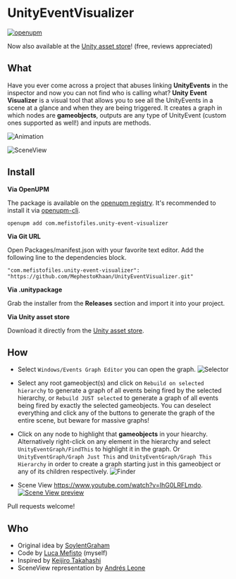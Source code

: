 # UnityEventVisualizer

[![openupm](https://img.shields.io/npm/v/com.mefistofiles.unity-event-visualizer?label=openupm&registry_uri=https://package.openupm.com)](https://openupm.com/packages/com.mefistofiles.unity-event-visualizer/)

Now also available at the [Unity asset store](https://assetstore.unity.com/packages/tools/utilities/event-visualizer-163380)! (free, reviews appreciated)

<h2>What</h2>
Have you ever come across a project that abuses linking <b>UnityEvents</b> in the inspector and now you can not find who is calling what?
<b>Unity Event Visualizer</b> is a visual tool that allows you to see all the UnityEvents in a scene at a glance and when they are being triggered. It creates a graph in which nodes are <b>gameobjects</b>, outputs are any type of UnityEvent (custom ones supported as well!) and inputs are methods.

![Animation](https://media.giphy.com/media/cA3VUiWT0FIlKebCRS/giphy.gif)

![SceneView](https://media.giphy.com/media/AFvTp2k8L5R1pKXJZA/giphy.gif)

<h2>Install</h2>

**Via OpenUPM**

The package is available on the [openupm registry](https://openupm.com). It's recommended to install it via [openupm-cli](https://github.com/openupm/openupm-cli).

```
openupm add com.mefistofiles.unity-event-visualizer
```

**Via Git URL**

Open Packages/manifest.json with your favorite text editor. Add the following line to the dependencies block.

```
"com.mefistofiles.unity-event-visualizer": "https://github.com/MephestoKhaan/UnityEventVisualizer.git"
```

**Via .unitypackage**

Grab the installer from the <b>Releases</b> section and import it into your project.

**Via Unity asset store**

Download it directly from the [Unity asset store](https://assetstore.unity.com/packages/tools/utilities/event-visualizer-163380).


<h2>How</h2>

- Select ```Windows/Events Graph Editor``` you can open the graph.
![Selector](https://media.giphy.com/media/l1J9LcPkjgvxoUsBW/giphy.gif)
- Select any root gameobject(s) and click on ```Rebuild on selected hierarchy``` to generate a graph
of all events being fired by the selected hierarchy, or  ```Rebuild JUST selected``` to generate a
graph of all events being fired by exactly the selected gameobjects. You can deselect everything and 
click any of the buttons to generate the graph of the entire scene, but beware for massive graphs!



- Click on any node to highlight that <b>gameobjects</b> in your hiearchy. 
Alternatively right-click on any element in the hierarchy and select ```UnityEventGraph/FindThis``` 
to highlight it in the graph. Or ```UnityEventGraph/Graph Just This``` and  ```UnityEventGraph/Graph This Hierarchy``` 
in order to create a graph starting just in this gameobject or any of its children respectively.
![Finder](https://media.giphy.com/media/3ohhwhMwWW0URb8mfS/giphy.gif)

- Scene View https://www.youtube.com/watch?v=IhG0LRFLmdo.
[![Scene View preview](http://i3.ytimg.com/vi/IhG0LRFLmdo/hqdefault.jpg)](https://www.youtube.com/watch?v=IhG0LRFLmdo)

Pull requests welcome!

<h2>Who</h2>

- Original idea by [SoylentGraham](https://github.com/SoylentGraham)
- Code by [Luca Mefisto](https://github.com/MephestoKhaan) (myself)
- Inspired by [Keijiro Takahashi](https://github.com/keijiro)
- SceneView representation by [Andrés Leone](https://github.com/forestrf)
